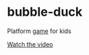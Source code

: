 # bubble-duck
Platform [game](https://jsvassoler.wordpress.com/) for kids


[Watch the video](https://www.youtube.com/watch?v=NpI_qC5orJk)



